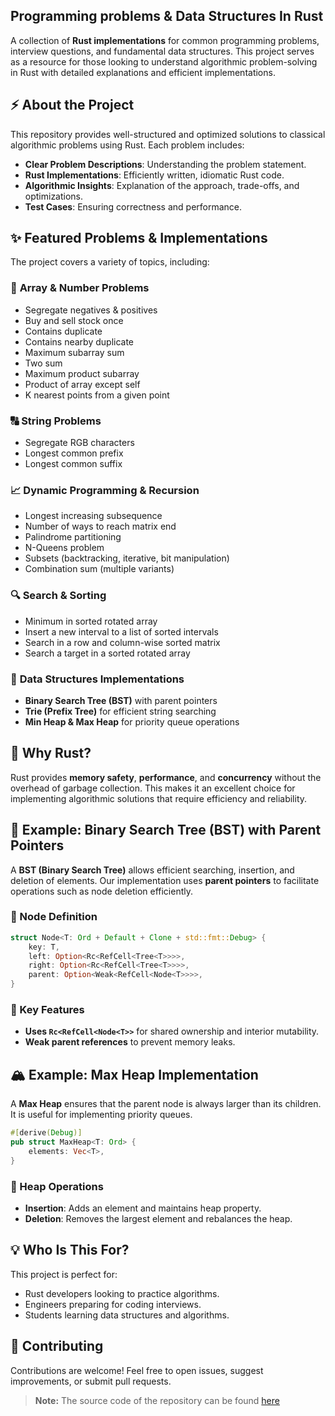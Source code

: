 ## Programming problems & Data Structures In Rust

A collection of **Rust implementations** for common programming problems, interview questions, and fundamental data structures. This project serves as a resource for those looking to understand algorithmic problem-solving in Rust with detailed explanations and efficient implementations.

## ⚡ About the Project
This repository provides well-structured and optimized solutions to classical algorithmic problems using Rust. Each problem includes:
- **Clear Problem Descriptions**: Understanding the problem statement.
- **Rust Implementations**: Efficiently written, idiomatic Rust code.
- **Algorithmic Insights**: Explanation of the approach, trade-offs, and optimizations.
- **Test Cases**: Ensuring correctness and performance.

## ✨ Featured Problems & Implementations
The project covers a variety of topics, including:

### 🔢 **Array & Number Problems**
- Segregate negatives & positives
- Buy and sell stock once
- Contains duplicate
- Contains nearby duplicate
- Maximum subarray sum
- Two sum
- Maximum product subarray
- Product of array except self
- K nearest points from a given point

### 🔠 **String Problems**
- Segregate RGB characters
- Longest common prefix
- Longest common suffix

### 📈 **Dynamic Programming & Recursion**
- Longest increasing subsequence
- Number of ways to reach matrix end
- Palindrome partitioning
- N-Queens problem
- Subsets (backtracking, iterative, bit manipulation)
- Combination sum (multiple variants)

### 🔍 **Search & Sorting**
- Minimum in sorted rotated array
- Insert a new interval to a list of sorted intervals
- Search in a row and column-wise sorted matrix
- Search a target in a sorted rotated array

### 🌳 **Data Structures Implementations**
- **Binary Search Tree (BST)** with parent pointers
- **Trie (Prefix Tree)** for efficient string searching
- **Min Heap & Max Heap** for priority queue operations

## 🦀 Why Rust?
Rust provides **memory safety**, **performance**, and **concurrency** without the overhead of garbage collection. This makes it an excellent choice for implementing algorithmic solutions that require efficiency and reliability.

## 📜 Example: Binary Search Tree (BST) with Parent Pointers
A **BST (Binary Search Tree)** allows efficient searching, insertion, and deletion of elements. Our implementation uses **parent pointers** to facilitate operations such as node deletion efficiently.

### 🌲 Node Definition
```rust
struct Node<T: Ord + Default + Clone + std::fmt::Debug> {
    key: T,
    left: Option<Rc<RefCell<Tree<T>>>>,
    right: Option<Rc<RefCell<Tree<T>>>>,
    parent: Option<Weak<RefCell<Node<T>>>>,
}
```
### 🔧 Key Features
- **Uses `Rc<RefCell<Node<T>>`** for shared ownership and interior mutability.
- **Weak parent references** to prevent memory leaks.

## 🏔️ Example: Max Heap Implementation
A **Max Heap** ensures that the parent node is always larger than its children. It is useful for implementing priority queues.

```rust
#[derive(Debug)]
pub struct MaxHeap<T: Ord> {
    elements: Vec<T>,
}
```
### 🔹 Heap Operations
- **Insertion**: Adds an element and maintains heap property.
- **Deletion**: Removes the largest element and rebalances the heap.

## 💡 Who Is This For?
This project is perfect for:
- Rust developers looking to practice algorithms.
- Engineers preparing for coding interviews.
- Students learning data structures and algorithms.

## 🤝 Contributing
Contributions are welcome! Feel free to open issues, suggest improvements, or submit pull requests.

> **Note:** The source code of the repository can be found [here](https://github.com/ratulb/programming_problems_and_datastructures_in_rust) 

